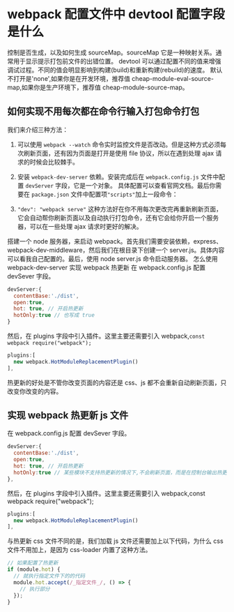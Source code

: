# webpack 配置文件中 devtool 配置字段是什么

控制是否生成，以及如何生成 sourceMap。sourceMap 它是一种映射关系。通常用于显示提示打包前文件的出错位置。 devtool 可以通过配置不同的值来增强调试过程。不同的值会明显影响到构建(build)和重新构建(rebuild)的速度。 默认不打开是'none',如果你是在开发环境，推荐值 cheap-module-eval-source-map,如果你是生产环境下，推荐值 cheap-module-source-map。

## 如何实现不用每次都在命令行输入打包命令打包

我们来介绍三种方法：

1. 可以使用 `webpack --watch` 命令实时监控文件是否改动。但是这种方式必须每次刷新页面，还有因为页面是打开是使用 file 协议，所以在遇到处理 ajax 请求的时候会比较棘手。

2. 安装 `webpack-dev-server` 依赖。安装完成后在 `webpack.config.js` 文件中配置 `devServer` 字段，它是一个对象。 具体配置可以查看官网文档。最后你需要在 `package.json` 文件中配置项`"scripts"`加上一段命令：

3. `"dev": "webpack serve"`
   这种方法好在你不用每次更改完再重新刷新页面，它会自动帮你刷新页面以及自动执行打包命令，还有它会给你开启一个服务器，可以在一些处理 ajax 请求时更好的解决。

搭建一个 node 服务器，来启动 webpack。首先我们需要安装依赖，express、webpack-dev-middleware，然后我们在根目录下创建一个 server.js。具体内容可以看我自己配置的。最后，使用 node server.js 命令启动服务器。
怎么使用 webpack-dev-server 实现 webpack 热更新
在 webpack.config.js 配置 devSever 字段。

```js
devServer:{
  contentBase:'./dist',
  open:true,
  hot: true, // 开启热更新
  hotOnly:true // 也写成 true
}
```

然后，在 plugins 字段中引入插件。这里主要还需要引入 webpack,`const webpack require("webpack");`

```js
plugins:[
  new webpack.HotModuleReplacementPlugin()
],
```

热更新的好处是不管你改变页面的内容还是 css、js 都不会重新自动刷新页面，只改变你改变的内容。

## 实现 webpack 热更新 js 文件

在 webpack.config.js 配置 devSever 字段。

```js
devServer:{
  contentBase:'./dist',
  open:true,
  hot: true, // 开启热更新
  hotOnly:true // 某些模块不支持热更新的情况下,不会刷新页面，而是在控制台输出热更新失败
},
```

然后，在 plugins 字段中引入插件。这里主要还需要引入 webpack,const webpack require("webpack");

```js
plugins:[
  new webpack.HotModuleReplacementPlugin()
],
```

与热更新 css 文件不同的是，我们加载 js 文件还需要加上以下代码，为什么 css 文件不用加上，是因为 css-loader 内置了这种方法。

```js
// 如果配置了热更新
if (module.hot) {
  // 就执行指定文件下的的代码
  module.hot.accept(/_指定文件_/, () => {
    // 执行部分
  });
}
```
